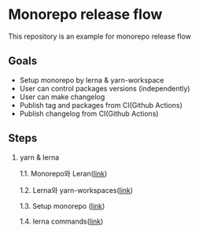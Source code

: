 # Monorepo release flow

This repository is an example for monorepo release flow

## Goals

- Setup monorepo by lerna & yarn-workspace
- User can control packages versions (independently)
- User can make changelog
- Publish tag and packages from CI(Github Actions)
- Publish changelog from CI(Github Actions)

## Steps

1. yarn & lerna

   1.1. Monorepo와 Leran([link](md/monorepo-lerna.md))

   1.2. Lerna와 yarn-workspaces([link](md/lerna-workspaces.md))

   1.3. Setup monorepo ([link](md/setup-monorepo.md))

   1.4. lerna commands([link](md/lerna-commands.md))
